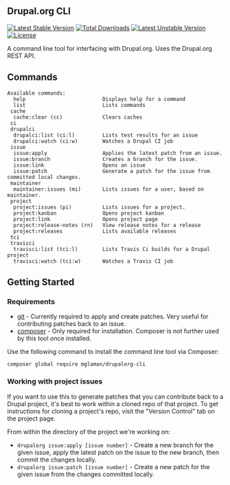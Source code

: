 Drupal.org CLI
--------------
[![Latest Stable Version](https://poser.pugx.org/mglaman/drupalorg-cli/v/stable)](https://packagist.org/packages/mglaman/drupalorg-cli) [![Total Downloads](https://poser.pugx.org/mglaman/drupalorg-cli/downloads)](https://packagist.org/packages/mglaman/drupalorg-cli) [![Latest Unstable Version](https://poser.pugx.org/mglaman/drupalorg-cli/v/unstable)](https://packagist.org/packages/mglaman/drupalorg-cli) [![License](https://poser.pugx.org/mglaman/drupalorg-cli/license)](https://packagist.org/packages/mglaman/drupalorg-cli)

A command line tool for interfacing with Drupal.org. Uses the Drupal.org REST API.

## Commands

````
Available commands:
  help                         Displays help for a command
  list                         Lists commands
 cache
  cache:clear (cc)             Clears caches
 ci
 drupalci
  drupalci:list (ci:l)         Lists test results for an issue
  drupalci:watch (ci:w)        Watches a Drupal CI job
 issue
  issue:apply                  Applies the latest patch from an issue.
  issue:branch                 Creates a branch for the issue.
  issue:link                   Opens an issue
  issue:patch                  Generate a patch for the issue from committed local changes.
 maintainer
  maintainer:issues (mi)       Lists issues for a user, based on maintainer.
 project
  project:issues (pi)          Lists issues for a project.
  project:kanban               Opens project kanban
  project:link                 Opens project page
  project:release-notes (rn)   View release notes for a release
  project:releases             Lists available releases
 tci
 travisci
  travisci:list (tci:l)        Lists Travis Ci builds for a Drupal project
  travisci:watch (tci:w)       Watches a Travis CI job
````

## Getting Started

### Requirements

* [git](https://git-scm.com/) - Currently required to apply and create patches. Very useful for contributing patches back to an issue.
* [composer](https://getcomposer.org/) - Only required for installation. Composer is not further used by this tool once installed.

Use the following command to install the command line tool via Composer:

`composer global require mglaman/drupalorg-cli`

### Working with project issues

If you want to use this to generate patches that you can contribute back to a Drupal project, it's best to work within a cloned repo of that project. To get instructions for cloning a project's repo, visit the "Version Control" tab on the project page.

From within the directory of the project we're working on:

* `drupalorg issue:apply [issue number]` - Create a new branch for the given issue, apply the latest patch on the issue to the new branch, then commit the changes locally.
* `drupalorg issue:patch [issue number]` - Create a new patch for the given issue from the changes committed locally.
